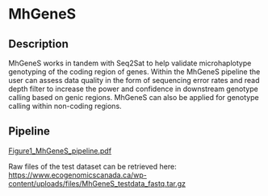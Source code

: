 # MhGeneS

## Description

MhGeneS works in tandem with Seq2Sat to help validate microhaplotype genotyping of the coding region of genes. Within the MhGeneS pipeline the user can assess data quality in the form of sequencing error rates and read depth filter to increase the power and confidence in downstream genotype calling based on genic regions. MhGeneS can also be applied for genotype calling within non-coding regions. 

## Pipeline
[Figure1_MhGeneS_pipeline.pdf](https://github.com/ecogenomicscanada/MhGeneS/files/15098426/Figure1_MhGeneS_pipeline.pdf)

Raw files of the test dataset can be retrieved here: https://www.ecogenomicscanada.ca/wp-content/uploads/files/MhGeneS_testdata_fastq.tar.gz
